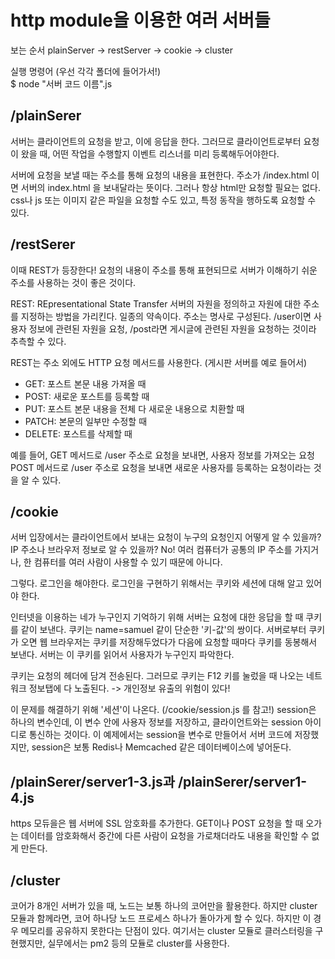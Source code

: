 # http module을 이용한 여러 서버들

보는 순서
plainServer -> restServer -> cookie -> cluster

실행 명령어 (우선 각각 폴더에 들어가서!)<br>
$ node "서버 코드 이름".js <br>


## /plainSerer
서버는 클라이언트의 요청을 받고, 이에 응답을 한다.
그러므로 클라이언트로부터 요청이 왔을 때, 어떤 작업을 수행할지 이벤트 리스너를 미리 등록해두어야한다.

서버에 요청을 보낼 때는 주소를 통해 요청의 내용을 표현한다. 
주소가 /index.html 이면 서버의 index.html 을 보내달라는 뜻이다.
그러나 항상 html만 요청할 필요는 없다. css나 js 또는 이미지 같은 파일을 요청할 수도 있고, 특정 동작을 행하도록 요청할 수 있다.


## /restSerer
이때 REST가 등장한다!
요청의 내용이 주소를 통해 표현되므로 서버가 이해하기 쉬운 주소를 사용하는 것이 좋은 것이다.

REST: REpresentational State Transfer
서버의 자원을 정의하고 자원에 대한 주소를 지정하는 방법을 가리킨다. 일종의 약속이다.
주소는 명사로 구성된다. 
/user이면 사용자 정보에 관련된 자원을 요청, /post라면 게시글에 관련된 자원을 요청하는 것이라 추측할 수 있다.

REST는 주소 외에도 HTTP 요청 메서드를 사용한다. (게시판 서버를 예로 들어서)
- GET: 포스트 본문 내용 가져올 때
- POST: 새로운 포스트를 등록할 때
- PUT: 포스트 본문 내용을 전체 다 새로운 내용으로 치환할 때
- PATCH: 본문의 일부만 수정할 때
- DELETE: 포스트를 삭제할 때

예를 들어, GET 메서드로 /user 주소로 요청을 보내면, 사용자 정보를 가져오는 요청
POST 메서드로 /user 주소로 요청을 보내면 새로운 사용자를 등록하는 요청이라는 것을 알 수 있다.


## /cookie
서버 입장에서는 클라이언트에서 보내는 요청이 누구의 요청인지 어떻게 알 수 있을까?
IP 주소나 브라우저 정보로 알 수 있을까? No!
여러 컴퓨터가 공통의 IP 주소를 가지거나, 한 컴퓨터를 여러 사람이 사용할 수 있기 때문에 아니다.

그렇다. 로그인을 해야한다.
로그인을 구현하기 위해서는 쿠키와 세션에 대해 알고 있어야 한다.

인터넷을 이용하는 네가 누구인지 기억하기 위해 서버는 요청에 대한 응답을 할 때 쿠키를 같이 보낸다.
쿠키는 name=samuel 같이 단순한 '키-값'의 쌍이다.
서버로부터 쿠키가 오면 웹 브라우저는 쿠키를 저장해두었다가 다음에 요청할 때마다 쿠키를 동봉해서 보낸다.
서버는 이 쿠키를 읽어서 사용자가 누구인지 파악한다.

쿠키는 요청의 헤더에 담겨 전송된다.
그러므로 쿠키는 F12 키를 눌렀을 때 나오는 네트워크 정보탭에 다 노출된다. -> 개인정보 유출의 위험이 있다!

이 문제를 해결하기 위해 '세션'이 나온다. (/cookie/session.js 를 참고!)
session은 하나의 변수인데, 이 변수 안에 사용자 정보를 저장하고, 클라이언트와는 session 아이디로 통신하는 것이다.
이 예제에서는 session을 변수로 만들어서 서버 코드에 저장했지만, session은 보통 Redis나 Memcached 같은 데이터베이스에 넣어둔다.


## /plainSerer/server1-3.js과 /plainSerer/server1-4.js
https 모듀을은 웹 서버에 SSL 암호화를 추가한다.
GET이나 POST 요청을 할 때 오가는 데이터를 암호화해서 중간에 다른 사람이 요청을 가로채더라도 내용을 확인할 수 없게 만든다. 


## /cluster
코어가 8개인 서버가 있을 때, 노드는 보통 하나의 코어만을 활용한다.
하지만 cluster 모듈과 함께라면, 코어 하나당 노드 프로세스 하나가 돌아가게 할 수 있다. 하지만 이 경우 메모리를 공유하지 못한다는 단점이 있다. 
여기서는 cluster 모듈로 클러스터링을 구현했지만, 실무에서는 pm2 등의 모듈로 cluster를 사용한다.

